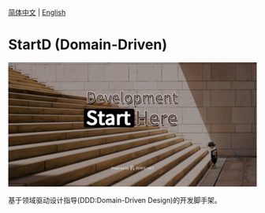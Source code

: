 [简体中文](./README.md) | [English](./README_en_US.md)

# StartD (Domain-Driven)

![start](./docs/assets/image/social.png)

基于领域驱动设计指导(DDD:Domain-Driven Design)的开发脚手架。